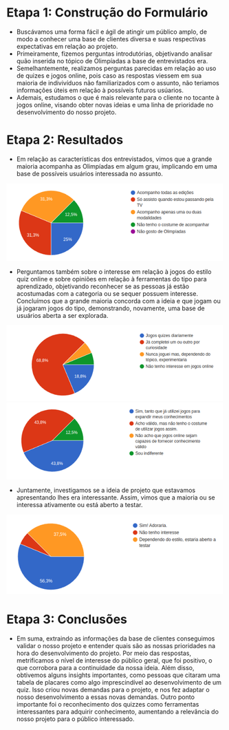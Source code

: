 # Etapa 1: Construção do Formulário
- Buscávamos uma forma fácil e ágil de atingir um público amplo, de modo a conhecer uma base de clientes diversa e suas respectivas expectativas em relação ao projeto.
- Primeiramente, fizemos perguntas introdutórias, objetivando analisar quão inserida no tópico de Olimpíadas a base de entrevistados era. 
- Semelhantemente, realizamos perguntas parecidas em relação ao uso de quizes e jogos online, pois caso as respostas
viessem em sua maioria de indivivíduos não familiarizados com o assunto, não teriamos informações úteis em relação à possíveis futuros usúarios.
- Ademais, estudamos o que é mais relevante para o cliente no tocante à jogos online, visando obter novas ideias e uma linha de prioridade no desenvolvimento do nosso projeto.
# Etapa 2: Resultados
- Em relação as características dos entrevistados, vimos que a grande maioria acompanha as Olimpíadas em algum grau, implicando em uma base de possíveis usuários interessada no assunto.

![](https://github.com/pedropiin/olympiquiz/blob/main/assets-md/watch-pizza.png?raw=true)

- Perguntamos também sobre o interesse em relação à jogos do estilo quiz online e sobre opiniões em relação à ferramentas do tipo para aprendizado, objetivando reconhecer se as pessoas já estão acostumadas com a categoria ou se sequer possuem interesse. Concluímos que a grande maioria concorda com a ideia e que jogam ou já jogaram jogos do tipo, demonstrando, novamente, uma base de usuários aberta a ser explorada.

![](https://github.com/pedropiin/olympiquiz/blob/main/assets-md/played-pizza.png?raw=true)
![](https://github.com/pedropiin/olympiquiz/blob/main/assets-md/knowledge-pizza.png?raw=true)

- Juntamente, investigamos se a ideia de projeto que estavamos apresentando lhes era interessante. Assim, vimos que a maioria ou se interessa ativamente ou está aberto a testar.

![](https://github.com/pedropiin/olympiquiz/blob/main/assets-md/interest-pizza.png?raw=true)
# Etapa 3: Conclusões
- Em suma, extraindo as informações da base de clientes conseguimos validar o nosso projeto e entender quais são as nossas prioridades na hora do desenvolvimento do projeto. Por meio das respostas, metrificamos o nível de interesse do público geral, que foi positivo, o que corrobora para a continuidade da nossa ideia. Além disso, obtivemos alguns insights importantes, como pessoas que citaram uma tabela de placares como algo imprescindível ao desenvolvimento de um quiz. Isso criou novas demandas para o projeto, e nos fez adaptar o nosso desenvolvimento a essas novas demandas. Outro ponto importante foi o reconhecimento dos quizzes como ferramentas interessantes para adquirir conhecimento, aumentando a relevância do nosso projeto para o público interessado.
